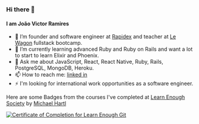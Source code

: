 ### Hi there 👋
#### I am João Victor Ramires

- 🔭 I’m founder and software engineer at [Rapidex](https://rapidex.dev) and teacher at [Le Wagon](https://www.lewagon.com) fullstack bootcamp.
- 🌱 I’m currently learning advanced Ruby and Ruby on Rails and want a lot to start to learn Elixir and Phoenix.
- 💬 Ask me about JavaScript, React, React Native, Ruby, Rails, PostgreSQL, MongoDB, Heroku.
- 📫 How to reach me: [linked in](https://rapidex.dev)
- ⚡ I'm looking for international work opportunities as a software engineer.

Here are some Badges from the courses I've completed at [Learn Enough Society](https://www.learnenough.com/) by [Michael Hartl](https://github.com/mhartl)

<a href="https://www.learnenough.com/certificates/joaoramires"><img src="https://www.learnenough.com/certificates/joaoramires/git-tutorial.svg" alt="Certificate of Completion for Learn Enough Git"></a>

